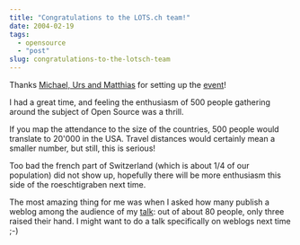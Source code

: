```yaml
---
title: "Congratulations to the LOTS.ch team!"
date: 2004-02-19
tags: 
  - opensource
  - "post"
slug: congratulations-to-the-lotsch-team
---
```


Thanks [Michael, Urs and Matthias](http://lots.ch/LOTS-Veranstalter.html) for setting up the [event](http://lots.ch/)!

I had a great time, and feeling the enthusiasm of 500 people gathering around the subject of Open Source was a thrill.

If you map the attendance to the size of the countries, 500 people would translate to 20'000 in the USA. Travel distances would certainly mean a smaller number, but still, this is serious!

Too bad the french part of Switzerland (which is about 1/4 of our population) did not show up, hopefully there will be more enthusiasm this side of the roeschtigraben next time.

The most amazing thing for me was when I asked how many publish a weblog among the audience of my [talk](http://lots.ch/Programm_Referat_Detail.html?id=2004.1.R.25): out of about 80 people, only three raised their hand. I might want to do a talk specifically on weblogs next time ;-)
